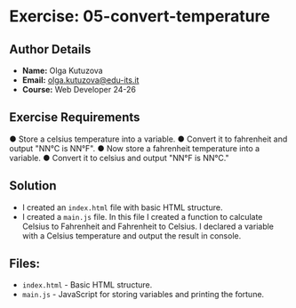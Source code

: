 # Exercise: 05-convert-temperature

## Author Details
- **Name:** Olga Kutuzova  
- **Email:** olga.kutuzova@edu-its.it  
- **Course:** Web Developer 24-26


## Exercise Requirements
● Store a celsius temperature into a variable.
● Convert it to fahrenheit and output "NN°C is NN°F".
● Now store a fahrenheit temperature into a variable.
● Convert it to celsius and output "NN°F is NN°C."



## Solution
- I created an `index.html` file with basic HTML structure.
- I created a `main.js` file. In this file I created a function to calculate Celsius to Fahrenheit and Fahrenheit to Celsius. I declared a variable with a Celsius temperature and output the result in console.


## Files:
- `index.html` - Basic HTML structure.
- `main.js` - JavaScript for storing variables and printing the fortune.